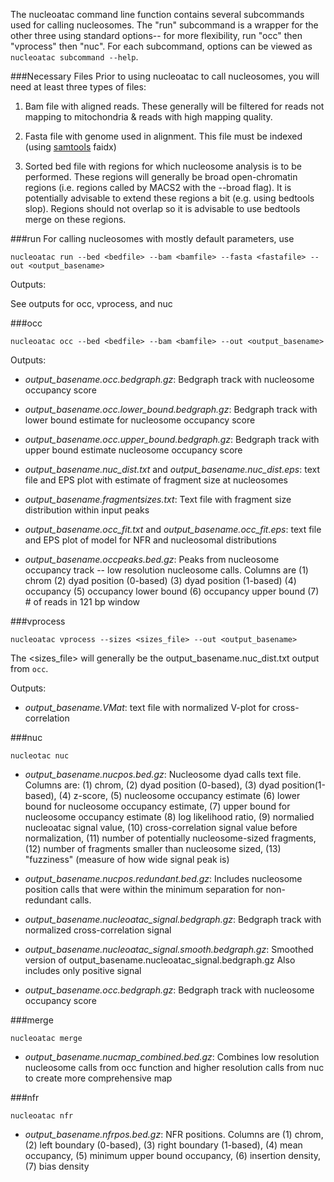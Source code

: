 The nucleoatac command line function contains several subcommands used for calling nucleosomes.  The "run" subcommand is a wrapper for the other three using standard options-- for more flexibility, run "occ" then "vprocess" then "nuc". For each subcommand, options can be viewed as `nucleoatac subcommand --help`.

###Necessary Files
Prior to using nucleoatac to call nucleosomes, you will need at least three types of files:

1) Bam file with aligned reads.  These generally will be filtered for reads not mapping to mitochondria & reads with high mapping quality.

2) Fasta file with genome used in alignment.  This file must be indexed (using [samtools](http://www.htslib.org/) faidx)

3) Sorted bed file with regions for which nucleosome analysis is to be performed.  These regions will generally be broad open-chromatin regions (i.e. regions called by MACS2 with the --broad flag).  It is potentially advisable to extend these regions a bit (e.g. using bedtools slop).  Regions should not overlap so it is advisable to use bedtools merge on these regions.

###run
For calling nucleosomes with mostly default parameters, use
```
nucleoatac run --bed <bedfile> --bam <bamfile> --fasta <fastafile> --out <output_basename>
```

Outputs:

See outputs for occ, vprocess, and nuc


###occ
```
nucleoatac occ --bed <bedfile> --bam <bamfile> --out <output_basename>

```

Outputs:

* *output_basename.occ.bedgraph.gz*: Bedgraph track with nucleosome occupancy score

* *output_basename.occ.lower_bound.bedgraph.gz*: Bedgraph track with lower bound estimate for nucleosome occupancy score

* *output_basename.occ.upper_bound.bedgraph.gz*: Bedgraph track with upper bound estimate nucleosome occupancy score

* *output_basename.nuc_dist.txt* and *output_basename.nuc_dist.eps*: text file and EPS plot with estimate of fragment size at nucleosomes
    
* *output_basename.fragmentsizes.txt*: Text file with fragment size distribution within input peaks

* *output_basename.occ_fit.txt* and *output_basename.occ_fit.eps*: text file and EPS plot of model for NFR and nucleosomal distributions

* *output_basename.occpeaks.bed.gz*: Peaks from nucleosome occupancy track -- low resolution nucleosome calls.  Columns are (1) chrom (2) dyad position (0-based) (3) dyad position (1-based) (4) occupancy (5) occupancy lower bound (6) occupancy upper bound (7) # of reads in 121 bp window 


###vprocess
```
nucleoatac vprocess --sizes <sizes_file> --out <output_basename>
```
The <sizes_file> will generally be the output_basename.nuc_dist.txt output from `occ`.  

Outputs:

* *output_basename.VMat*: text file with normalized V-plot for cross-correlation

###nuc
```
nucleotac nuc
```


* *output_basename.nucpos.bed.gz*:  Nucleosome dyad calls text file.  Columns are: (1) chrom, (2) dyad position (0-based), (3) dyad position(1-based), (4) z-score, (5) nucleosome occupancy estimate (6) lower bound for nucleosome occupancy estimate, (7) upper bound for nucleosome occupancy estimate (8) log likelihood ratio, (9) normalied nucleoatac signal value, (10) cross-correlation signal value before normalization, (11) number of potentially nucleosome-sized fragments, (12) number of fragments smaller than nucleosome sized, (13) "fuzziness"  (measure of how wide signal peak is)

* *output_basename.nucpos.redundant.bed.gz*: Includes nucleosome position calls that were within the minimum separation for non-redundant calls. 

* *output_basename.nucleoatac_signal.bedgraph.gz*: Bedgraph track with normalized cross-correlation signal

* *output_basename.nucleoatac_signal.smooth.bedgraph.gz*: Smoothed version of output_basename.nucleoatac_signal.bedgraph.gz
Also includes only positive signal

* *output_basename.occ.bedgraph.gz*: Bedgraph track with nucleosome occupancy score

###merge
```
nucleoatac merge
```

* *output_basename.nucmap_combined.bed.gz*: Combines low resolution nucleosome calls from occ function and higher resolution calls from nuc to create more comprehensive map


###nfr
```
nucleoatac nfr
```

* *output_basename.nfrpos.bed.gz*: NFR positions.  Columns are (1) chrom, (2) left boundary (0-based), (3) right boundary (1-based), (4) mean occupancy, (5) minimum upper bound occupancy, (6) insertion density, (7) bias density

 











